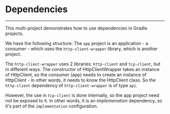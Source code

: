 # Dependencies
---

This multi-project demonstrates how to use dependencies in Gradle projects.

We have the following structure: The `app` project is an application - a consumer - 
which uses the `http-client-wrapper` library, which is another project.

The `http-client-wrapper` uses 2 libraries: `http-client` and `tcp-client`, but in different ways.
The constructor of HttpClientWrapper takes an instance of HttpClient, so the consumer (app) needs 
to create an instance of HttpClient - in other words, it needs to know the HttpClient class. So
the `http-client` dependency of `http-client-wrapper` is of type `api`.

However, the use in `tcp-client` is done internally, so the app project need not be exposed to it.
In other words, it is an _implemenation_ dependency, so it's part of the `implementation` configuration.
